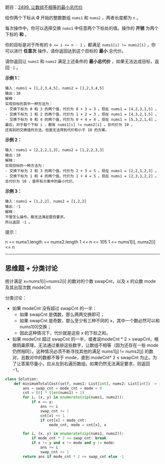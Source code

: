 题目：[2499. 让数组不相等的最小总代价](https://leetcode.cn/problems/minimum-total-cost-to-make-arrays-unequal/)

给你两个下标从 **0** 开始的整数数组 `nums1` 和 `nums2` ，两者长度都为 `n` 。

每次操作中，你可以选择交换 `nums1` 中任意两个下标处的值。操作的 **开销** 为两个下标的 **和** 。

你的目标是对于所有的 `0 <= i <= n - 1` ，都满足 `nums1[i] != nums2[i]` ，你可以进行 **任意次** 操作，请你返回达到这个目标的 **最小** 总代价。

请你返回让 `nums1` 和 `nums2` 满足上述条件的 **最小总代价** ，如果无法达成目标，返回 `-1` 。

**示例 1：**

```
输入：nums1 = [1,2,3,4,5], nums2 = [1,2,3,4,5]
输出：10
解释：
实现目标的其中一种方法为：
- 交换下标为 0 和 3 的两个值，代价为 0 + 3 = 3 。现在 nums1 = [4,2,3,1,5] 。
- 交换下标为 1 和 2 的两个值，代价为 1 + 2 = 3 。现在 nums1 = [4,3,2,1,5] 。
- 交换下标为 0 和 4 的两个值，代价为 0 + 4 = 4 。现在 nums1 = [5,3,2,1,4] 。
最后，对于每个下标 i ，都有 nums1[i] != nums2[i] 。总代价为 10 。
还有别的交换值的方法，但是无法得到代价和小于 10 的方案。
```

**示例 2：**

```
输入：nums1 = [2,2,2,1,3], nums2 = [1,2,2,3,3]
输出：10
解释：
实现目标的一种方法为：
- 交换下标为 2 和 3 的两个值，代价为 2 + 3 = 5 。现在 nums1 = [2,2,1,2,3] 。
- 交换下标为 1 和 4 的两个值，代价为 1 + 4 = 5 。现在 nums1 = [2,3,1,2,2] 。
总代价为 10 ，是所有方案中的最小代价。
```

**示例 3：**

```
输入：nums1 = [1,2,2], nums2 = [1,2,2]
输出：-1
解释：
不管怎么操作，都无法满足题目要求。
所以返回 -1 。
```

提示：

n == nums1.length == nums2.length
1 <= n <= 105
1 <= nums1[i], nums2[i] <= n

---

## 思维题 + 分类讨论

统计满足 x=nums1[i]=nums2[i] 的数对的个数 swapCnt，以及 x 的众数 mode 及其出现次数 modeCnt

分类讨论：

- 如果 modeCnt 没有超过 swapCnt 的一半：
  - 如果 swapCnt 是偶数，那么两两交换即可；
  - 如果 swapCnt 是奇数，那么至少有三种不同的 x，其中一个数必然可以和 nums1[0]交换；
  - 因此这种情况下，代价就是这些 x 的下标之和。
- 如果 modeCnt 超过 swapCnt 的一半，或者说modeCnt * 2 > swapCnt，根据鸽巢原理，无法通过重排这些数字，让数组不相等（因为还存在一些 mode 仍然相同）。这种情况必须不断寻找其他的满足 nums1[j] != nums2[j] 的数对，且数对中的数都不等于 mode，直到 modeCnt* 2 ≤ swapCnt 为止。为了让答案尽量小，应从左到右遍历数组。如果仍然无法满足要求，则返回 −1。

```python
class Solution:
    def minimumTotalCost(self, nums1: List[int], nums2: List[int]) -> int:
        ans = swap_cnt = mode_cnt = mode = 0
        cnt = [0] * (len(nums1) + 1)
        for i, (x, y) in enumerate(zip(nums1, nums2)):
            if x == y:
                ans += i
                swap_cnt += 1
                cnt[x] += 1
                if cnt[x] > mode_cnt:
                    mode_cnt, mode = cnt[x], x

        for i, (x, y) in enumerate(zip(nums1, nums2)):
            if mode_cnt * 2 <= swap_cnt: break
            if x != y and x != mode and y != mode:
                ans += i
                swap_cnt += 1
        return ans if mode_cnt * 2 <= swap_cnt else -1
```

